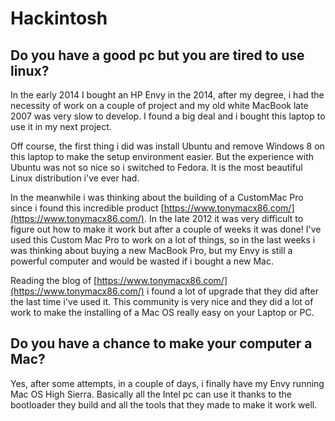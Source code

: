 # Hackintosh

## Do you have a good pc but you are tired to use linux?

In the early 2014 I bought an HP Envy in the 2014, after my degree, i had the necessity of work on a couple of project  and my old white MacBook late 2007 was very slow to develop. I found a big deal and i bought this laptop to use it in my next project.

Off course, the first thing i did was install Ubuntu and remove Windows 8 on this laptop to make the setup environment easier. But the experience with Ubuntu was not so nice so i switched to Fedora. It is the most beautiful Linux distribution i've ever had. 

In the meanwhile i was thinking about the building of a CustomMac Pro since i found this incredible product [https://www.tonymacx86.com/](https://www.tonymacx86.com/). In the late 2012 it was very difficult to figure out how to make it work but after a couple of weeks it was done! I've used this Custom Mac Pro to work on a lot of things, so in the last weeks i was thinking about buying a new MacBook Pro, but my Envy is still a powerful computer and would be wasted if i bought a new Mac. 

Reading the blog of [https://www.tonymacx86.com/](https://www.tonymacx86.com/) i found a lot of upgrade that they did after the last time i've used it. This community is very nice and they did a lot of work to make the installing of a Mac OS really easy on your Laptop or PC. 

## Do you have a chance to make your computer a Mac?

Yes, after some attempts, in a couple of days, i finally have my Envy running Mac OS High Sierra. Basically all the Intel pc can use it thanks to the bootloader they build  and all the tools that they made to make it work well.



